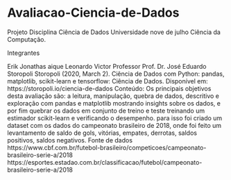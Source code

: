 # Avaliacao-Ciencia-de-Dados
<p>Projeto Disciplina Ciência de Dados Universidade nove de julho Ciência da Computação.</p> 
<p>Integrantes</p> 
Erik 
Jonathas 
aique 
Leonardo 
Victor 
Professor 
Prof. Dr. José Eduardo Storopoli Storopoli (2020, March 2). Ciência de Dados com Python: pandas, matplotlib, scikit-learn e tensorflow: Ciência de Dados. Disponível em: https://storopoli.io/ciencia-de-dados 
Conteúdo: Os principais objetivos desta avaliação são: a leitura, manipulação, quebra de dados, descritivo e exploração com pandas e matplotlib mostrando insights sobre os dados, e por fim quebrar os dados em conjunto de treino e teste treinando um estimador scikit-learn e verificando o desempenho. para isso foi criado um dataset com os dados do campeonato brasileiro de 2018, onde foi feito um levantamento de saldo de gols, vitórias, empates, derrotas, saldos positivos, saldos negativos. Fonte de dados https://www.cbf.com.br/futebol-brasileiro/competicoes/campeonato-brasileiro-serie-a/2018 https://esportes.estadao.com.br/classificacao/futebol/campeonato-brasileiro-serie-a/2018
